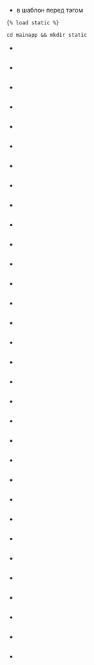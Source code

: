 * в шаблон перед тэгом <!DOCTYPE html>
```
{% load static %}
```
```
cd mainapp && mkdir static
```
* 
```

```
* 
```

```
* 
```

```
* 
```

```
* 
```

```
* 
```

```
* 
```

```
* 
```

```
* 
```

```
* 
```

```
* 
```

```
* 
```

```
* 
```

```
* 
```

```
* 
```

```
* 
```

```
* 
```

```
* 
```

```
* 
```

```
* 
```

```
* 
```

```
* 
```

```
* 
```

```
* 
```

```
* 
```

```
* 
```

```
* 
```

```
* 
```

```
* 
```

```
* 
```

```
* 
```

```
* 
```
